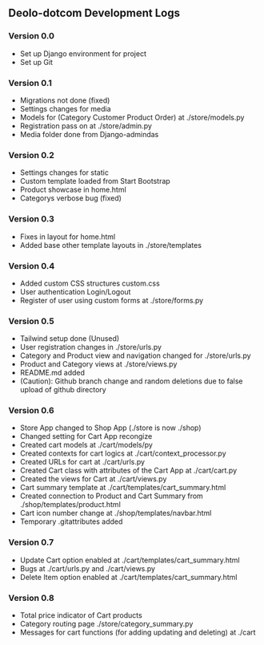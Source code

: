 ## Deolo-dotcom Development Logs

### Version 0.0
- Set up Django environment for project
- Set up Git

### Version 0.1
- Migrations not done (fixed)
- Settings changes for media
- Models for (Category Customer Product Order) at ./store/models.py
- Registration pass on at ./store/admin.py
- Media folder done from Django-admindas

### Version 0.2
- Settings changes for static
- Custom template loaded from Start Bootstrap
- Product showcase in home.html
- Categorys verbose bug (fixed)

### Version 0.3
- Fixes in layout for home.html
- Added base other template layouts in ./store/templates

### Version 0.4
- Added custom CSS structures custom.css
- User authentication Login/Logout
- Register of user using custom forms at ./store/forms.py

### Version 0.5
- Tailwind setup done (Unused)
- User registration changes in ./store/urls.py
- Category and Product view and navigation changed for ./store/urls.py
- Product and Category views at ./store/views.py
- README.md added
- (Caution): Github branch change and random deletions due to false upload of github directory

### Version 0.6
- Store App changed to Shop App (./store is now ./shop)
- Changed setting for Cart App recongize
- Created cart models at ./cart/models/py
- Created contexts for cart logics at ./cart/context_processor.py
- Created URLs for cart at ./cart/urls.py
- Created Cart class with attributes of the Cart App at ./cart/cart.py
- Created the views for Cart at ./cart/views.py
- Cart summary template at ./cart/templates/cart_summary.html
- Created connection to Product and Cart Summary from ./shop/templates/product.html
- Cart icon number change at ./shop/templates/navbar.html
- Temporary .gitattributes added

### Version 0.7
- Update Cart option enabled at ./cart/templates/cart_summary.html
- Bugs at ./cart/urls.py and ./cart/views.py
- Delete Item option enabled at ./cart/templates/cart_summary.html

### Version 0.8
- Total price indicator of Cart products
- Category routing page ./store/category_summary.py
- Messages for cart functions (for adding updating and deleting) at ./cart